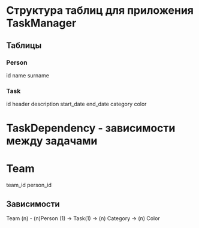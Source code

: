 # Структура таблиц для приложения TaskManager

## Таблицы

### Person
id
name
surname

### Task
 id
 header
 description
 start_date
 end_date
 category
 color

# TaskDependency - зависимости между задачами

# Team
 team_id
 person_id
 
## Зависимости

Team (n) - (n)Person (1) -> Task(1) -> (n) Category
                      -> (n) Color 
